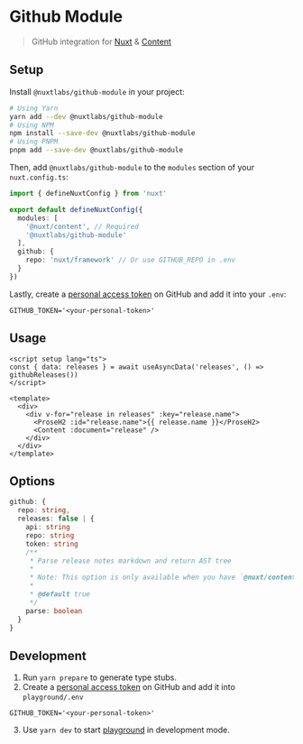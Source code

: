 # Github Module

> GitHub integration for [Nuxt](https://v3.nuxtjs.org) & [Content](https://content.nuxtjs.org)

## Setup

Install `@nuxtlabs/github-module` in your project:

```bash
# Using Yarn
yarn add --dev @nuxtlabs/github-module
# Using NPM
npm install --save-dev @nuxtlabs/github-module
# Using PNPM
pnpm add --save-dev @nuxtlabs/github-module
```

Then, add `@nuxtlabs/github-module` to the `modules` section of your `nuxt.config.ts`:

```ts
import { defineNuxtConfig } from 'nuxt'

export default defineNuxtConfig({
  modules: [
    '@nuxt/content', // Required
    '@nuxtlabs/github-module'
  ],
  github: {
    repo: 'nuxt/framework' // Or use GITHUB_REPO in .env
  }
})
```

Lastly, create a [personal access token](https://github.com/settings/tokens) on GitHub and add it into your `.env`:

```env
GITHUB_TOKEN='<your-personal-token>'
```

## Usage

```vue
<script setup lang="ts">
const { data: releases } = await useAsyncData('releases', () => githubReleases())
</script>

<template>
  <div>
    <div v-for="release in releases" :key="release.name">
      <ProseH2 :id="release.name">{{ release.name }}</ProseH2>
      <Content :document="release" />
    </div>
  </div>
</template>
```

## Options

```ts
github: {
  repo: string,
  releases: false | {
    api: string
    repo: string
    token: string
    /**
     * Parse release notes markdown and return AST tree
     *
     * Note: This option is only available when you have `@nuxt/content` installed in your project.
     *
     * @default true
     */
    parse: boolean
  }
}
```

## Development

1. Run `yarn prepare` to generate type stubs.
2. Create a [personal access token](https://github.com/settings/tokens) on GitHub and add it into `playground/.env`
  ```env
  GITHUB_TOKEN='<your-personal-token>'
  ```
3. Use `yarn dev` to start [playground](./playground) in development mode.
